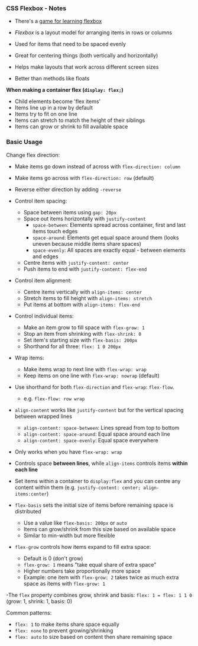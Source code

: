 ### CSS Flexbox - Notes

- There's a [game for learning flexbox](https://flexboxfroggy.com/) 

- *Flexbox* is a layout model for arranging items in rows or columns
- Used for items that need to be spaced evenly
- Great for centering things (both vertically and horizontally)
- Helps make layouts that work across different screen sizes
- Better than methods like floats

**When making a container flex (`display: flex;`)**
- Child elements become 'flex items'
- Items line up in a row by default
- Items try to fit on one line
- Items can stretch to match the height of their siblings
- Items can grow or shrink to fill available space

### Basic Usage

Change flex direction:
- Make items go down instead of across with `flex-direction: column`
- Make items go across with `flex-direction: row` (default)
- Reverse either direction by adding `-reverse`

- Control item spacing:
  - Space between items using `gap: 20px`
  - Space out items horizontally with `justify-content`
    - `space-between`: Elements spread across container, first and last items touch edges
    - `space-around`: Elements get equal space around them (looks uneven because middle items share spaces)
    - `space-evenly`: All spaces are exactly equal - between elements and edges
  - Centre items with `justify-content: center`
  - Push items to end with `justify-content: flex-end`

- Control item alignment:
  - Centre items vertically with `align-items: center`
  - Stretch items to fill height with `align-items: stretch`
  - Put items at bottom with `align-items: flex-end`

- Control individual items:
  - Make an item grow to fill space with `flex-grow: 1`
  - Stop an item from shrinking with `flex-shrink: 0`
  - Set item's starting size with `flex-basis: 200px`
  - Shorthand for all three: `flex: 1 0 200px`

- Wrap items:
  - Make items wrap to next line with `flex-wrap: wrap`
  - Keep items on one line with `flex-wrap: nowrap` (default)

- Use shorthand for both `flex-direction` and `flex-wrap`: `flex-flow`.
  - e.g. `flex-flow: row wrap`

- `align-content` works like `justify-content` but for the vertical spacing between wrapped lines
  - `align-content: space-between`: Lines spread from top to bottom
  - `align-content: space-around`: Equal space around each line
  - `align-content: space-evenly`: Equal space everywhere
- Only works when you have `flex-wrap: wrap`
- Controls space **between lines**, while `align-items` controls items **within each line**

- Set items within a container to `display:flex` and you can centre any content within them (e.g. `justify-content: center; align-items:center`)

- `flex-basis` sets the initial size of items before remaining space is distributed
  - Use a value like `flex-basis: 200px` or `auto`
  - Items can grow/shrink from this size based on available space
  - Similar to min-width but more flexible

- `flex-grow` controls how items expand to fill extra space:
  - Default is 0 (don't grow)
  - `flex-grow: 1` means "take equal share of extra space"
  - Higher numbers take proportionally more space
  - Example: one item with `flex-grow: 2` takes twice as much extra space as items with `flex-grow: 1`

-The `flex` property combines grow, shrink and basis: `flex: 1 = flex: 1 1 0` (grow: 1, shrink: 1, basis: 0)

Common patterns:
- `flex: 1` to make items share space equally
- `flex: none` to prevent growing/shrinking
- `flex: auto` to size based on content then share remaining space